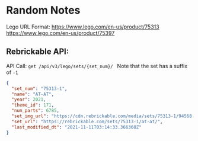 # Random Notes
Lego URL Format:
https://www.lego.com/en-us/product/75313
https://www.lego.com/en-us/product/75397

## Rebrickable API:
API Call: `get /api/v3/lego/sets/{set_num}/ `
Note that the set has a suffix of `-1`

```json
{
  "set_num": "75313-1",
  "name": "AT-AT",
  "year": 2021,
  "theme_id": 171,
  "num_parts": 6785,
  "set_img_url": "https://cdn.rebrickable.com/media/sets/75313-1/94568.jpg",
  "set_url": "https://rebrickable.com/sets/75313-1/at-at/",
  "last_modified_dt": "2021-11-11T03:14:33.366360Z"
}
```